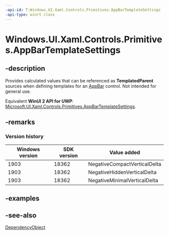 ```yaml
---
-api-id: T:Windows.UI.Xaml.Controls.Primitives.AppBarTemplateSettings
-api-type: winrt class
---
```


<!-- Class syntax.
public class AppBarTemplateSettings : Windows.UI.Xaml.DependencyObject, Windows.UI.Xaml.Controls.Primitives.IAppBarTemplateSettings
-->

# Windows.UI.Xaml.Controls.Primitives.AppBarTemplateSettings

## -description
Provides calculated values that can be referenced as **TemplatedParent** sources when defining templates for an [AppBar](../windows.ui.xaml.controls/appbar.md) control. Not intended for general use.

Equivalent **WinUI 2 API for UWP**: [Microsoft.UI.Xaml.Controls.Primitives.AppBarTemplateSettings](/windows/winui/api/microsoft.ui.xaml.controls.primitives.appbartemplatesettings).

## -remarks

### Version history

| Windows version | SDK version | Value added |
| -- | -- | -- |
| 1903 | 18362 | NegativeCompactVerticalDelta |
| 1903 | 18362 | NegativeHiddenVerticalDelta |
| 1903 | 18362 | NegativeMinimalVerticalDelta |

## -examples

## -see-also
[DependencyObject](../windows.ui.xaml/dependencyobject.md)
